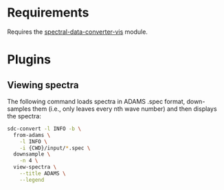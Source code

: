 # Requirements

Requires the [spectral-data-converter-vis](https://github.com/waikato-datamining/spectral-data-converter-vis) module.


# Plugins

## Viewing spectra  

The following command loads spectra in ADAMS .spec format, down-samples them
(i.e., only leaves every nth wave number) and then displays the spectra:

```bash
sdc-convert -l INFO -b \
  from-adams \
    -l INFO \
    -i {CWD}/input/*.spec \
  downsample \
    -n 4 \
  view-spectra \
    --title ADAMS \
    --legend
```
